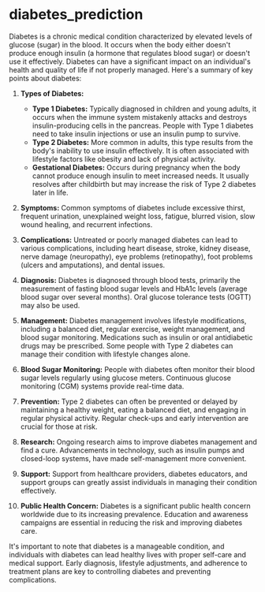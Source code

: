 # diabetes_prediction
Diabetes is a chronic medical condition characterized by elevated levels of glucose (sugar) in the blood. It occurs when the body either doesn't produce enough insulin (a hormone that regulates blood sugar) or doesn't use it effectively. Diabetes can have a significant impact on an individual's health and quality of life if not properly managed. Here's a summary of key points about diabetes:

1. **Types of Diabetes:**
   - **Type 1 Diabetes:** Typically diagnosed in children and young adults, it occurs when the immune system mistakenly attacks and destroys insulin-producing cells in the pancreas. People with Type 1 diabetes need to take insulin injections or use an insulin pump to survive.
   - **Type 2 Diabetes:** More common in adults, this type results from the body's inability to use insulin effectively. It is often associated with lifestyle factors like obesity and lack of physical activity.
   - **Gestational Diabetes:** Occurs during pregnancy when the body cannot produce enough insulin to meet increased needs. It usually resolves after childbirth but may increase the risk of Type 2 diabetes later in life.

2. **Symptoms:** Common symptoms of diabetes include excessive thirst, frequent urination, unexplained weight loss, fatigue, blurred vision, slow wound healing, and recurrent infections.

3. **Complications:** Untreated or poorly managed diabetes can lead to various complications, including heart disease, stroke, kidney disease, nerve damage (neuropathy), eye problems (retinopathy), foot problems (ulcers and amputations), and dental issues.

4. **Diagnosis:** Diabetes is diagnosed through blood tests, primarily the measurement of fasting blood sugar levels and HbA1c levels (average blood sugar over several months). Oral glucose tolerance tests (OGTT) may also be used.

5. **Management:** Diabetes management involves lifestyle modifications, including a balanced diet, regular exercise, weight management, and blood sugar monitoring. Medications such as insulin or oral antidiabetic drugs may be prescribed. Some people with Type 2 diabetes can manage their condition with lifestyle changes alone.

6. **Blood Sugar Monitoring:** People with diabetes often monitor their blood sugar levels regularly using glucose meters. Continuous glucose monitoring (CGM) systems provide real-time data.

7. **Prevention:** Type 2 diabetes can often be prevented or delayed by maintaining a healthy weight, eating a balanced diet, and engaging in regular physical activity. Regular check-ups and early intervention are crucial for those at risk.

8. **Research:** Ongoing research aims to improve diabetes management and find a cure. Advancements in technology, such as insulin pumps and closed-loop systems, have made self-management more convenient.

9. **Support:** Support from healthcare providers, diabetes educators, and support groups can greatly assist individuals in managing their condition effectively.

10. **Public Health Concern:** Diabetes is a significant public health concern worldwide due to its increasing prevalence. Education and awareness campaigns are essential in reducing the risk and improving diabetes care.

It's important to note that diabetes is a manageable condition, and individuals with diabetes can lead healthy lives with proper self-care and medical support. Early diagnosis, lifestyle adjustments, and adherence to treatment plans are key to controlling diabetes and preventing complications.